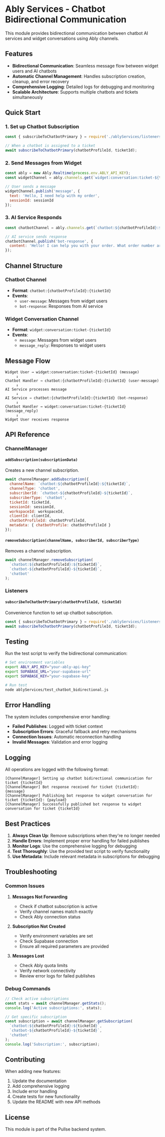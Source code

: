 # Ably Services - Chatbot Bidirectional Communication

This module provides bidirectional communication between chatbot AI services and widget conversations using Ably channels.

## Features

- **Bidirectional Communication**: Seamless message flow between widget users and AI chatbots
- **Automatic Channel Management**: Handles subscription creation, cleanup, and error recovery
- **Comprehensive Logging**: Detailed logs for debugging and monitoring
- **Scalable Architecture**: Supports multiple chatbots and tickets simultaneously

## Quick Start

### 1. Set up Chatbot Subscription

```javascript
const { subscribeToChatbotPrimary } = require('./ablyServices/listeners');

// When a chatbot is assigned to a ticket
await subscribeToChatbotPrimary(chatbotProfileId, ticketId);
```

### 2. Send Messages from Widget

```javascript
const ably = new Ably.Realtime(process.env.ABLY_API_KEY);
const widgetChannel = ably.channels.get(`widget:conversation:ticket-${ticketId}`);

// User sends a message
widgetChannel.publish('message', {
  text: 'Hello, I need help with my order',
  sessionId: sessionId
});
```

### 3. AI Service Responds

```javascript
const chatbotChannel = ably.channels.get(`chatbot:${chatbotProfileId}:${ticketId}`);

// AI service sends response
chatbotChannel.publish('bot-response', {
  content: 'Hello! I can help you with your order. What order number are you looking for?'
});
```

## Channel Structure

### Chatbot Channel
- **Format**: `chatbot:{chatbotProfileId}:{ticketId}`
- **Events**:
  - `user-message`: Messages from widget users
  - `bot-response`: Responses from AI service

### Widget Conversation Channel
- **Format**: `widget:conversation:ticket-{ticketId}`
- **Events**:
  - `message`: Messages from widget users
  - `message_reply`: Responses to widget users

## Message Flow

```
Widget User → widget:conversation:ticket-{ticketId} (message)
     ↓
Chatbot Handler → chatbot:{chatbotProfileId}:{ticketId} (user-message)
     ↓
AI Service processes message
     ↓
AI Service → chatbot:{chatbotProfileId}:{ticketId} (bot-response)
     ↓
Chatbot Handler → widget:conversation:ticket-{ticketId} (message_reply)
     ↓
Widget User receives response
```

## API Reference

### ChannelManager

#### `addSubscription(subscriptionData)`
Creates a new channel subscription.

```javascript
await channelManager.addSubscription({
  channelName: `chatbot:${chatbotProfileId}:${ticketId}`,
  channelType: 'chatbot',
  subscriberId: `chatbot-${chatbotProfileId}-${ticketId}`,
  subscriberType: 'chatbot',
  ticketId: ticketId,
  sessionId: sessionId,
  workspaceId: workspaceId,
  clientId: clientId,
  chatbotProfileId: chatbotProfileId,
  metadata: { chatbotProfile: chatbotProfileId }
});
```

#### `removeSubscription(channelName, subscriberId, subscriberType)`
Removes a channel subscription.

```javascript
await channelManager.removeSubscription(
  `chatbot:${chatbotProfileId}:${ticketId}`,
  `chatbot-${chatbotProfileId}-${ticketId}`,
  'chatbot'
);
```

### Listeners

#### `subscribeToChatbotPrimary(chatbotProfileId, ticketId)`
Convenience function to set up chatbot subscription.

```javascript
const { subscribeToChatbotPrimary } = require('./ablyServices/listeners');
await subscribeToChatbotPrimary(chatbotProfileId, ticketId);
```

## Testing

Run the test script to verify the bidirectional communication:

```bash
# Set environment variables
export ABLY_API_KEY="your-ably-api-key"
export SUPABASE_URL="your-supabase-url"
export SUPABASE_KEY="your-supabase-key"

# Run test
node ablyServices/test_chatbot_bidirectional.js
```

## Error Handling

The system includes comprehensive error handling:

- **Failed Publishes**: Logged with ticket context
- **Subscription Errors**: Graceful fallback and retry mechanisms
- **Connection Issues**: Automatic reconnection handling
- **Invalid Messages**: Validation and error logging

## Logging

All operations are logged with the following format:

```
[ChannelManager] Setting up chatbot bidirectional communication for ticket {ticketId}
[ChannelManager] Bot response received for ticket {ticketId}: {message}
[ChannelManager] Publishing bot response to widget conversation for ticket {ticketId}: {payload}
[ChannelManager] Successfully published bot response to widget conversation for ticket {ticketId}
```

## Best Practices

1. **Always Clean Up**: Remove subscriptions when they're no longer needed
2. **Handle Errors**: Implement proper error handling for failed publishes
3. **Monitor Logs**: Use the comprehensive logging for debugging
4. **Test Thoroughly**: Use the provided test script to verify functionality
5. **Use Metadata**: Include relevant metadata in subscriptions for debugging

## Troubleshooting

### Common Issues

1. **Messages Not Forwarding**
   - Check if chatbot subscription is active
   - Verify channel names match exactly
   - Check Ably connection status

2. **Subscription Not Created**
   - Verify environment variables are set
   - Check Supabase connection
   - Ensure all required parameters are provided

3. **Messages Lost**
   - Check Ably quota limits
   - Verify network connectivity
   - Review error logs for failed publishes

### Debug Commands

```javascript
// Check active subscriptions
const stats = await channelManager.getStats();
console.log('Active subscriptions:', stats);

// Get specific subscription
const subscription = await channelManager.getSubscription(
  `chatbot:${chatbotProfileId}:${ticketId}`,
  `chatbot-${chatbotProfileId}-${ticketId}`,
  'chatbot'
);
console.log('Subscription:', subscription);
```

## Contributing

When adding new features:

1. Update the documentation
2. Add comprehensive logging
3. Include error handling
4. Create tests for new functionality
5. Update the README with new API methods

## License

This module is part of the Pullse backend system. 
